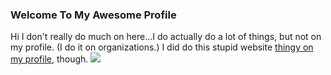 ### Welcome To My Awesome Profile
<p>Hi I don't really do much on here...I do actually do a lot of things, but not on my profile. (I do it on organizations.) I did do this stupid website <a href="https://pufffins.github.io">thingy on my profile</a>, though.
<img src="https://user-images.githubusercontent.com/77994742/119243264-29909700-bb33-11eb-8b3d-e16f1058a353.png">
